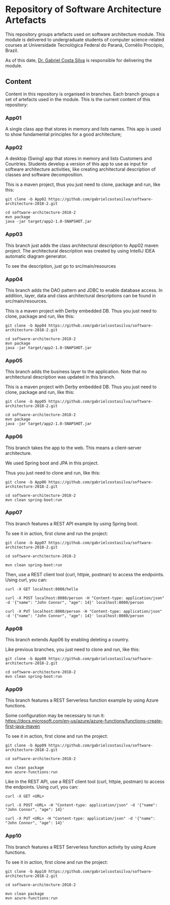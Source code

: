 # Repository of Software Architecture Artefacts

This repository groups artefacts used on software architecture module. This module is delivered to undergraduate students of computer science-related courses at Universidade Tecnológica Federal do Paraná, Cornélio Procópio, Brazil.  

As of this date, [Dr. Gabriel Costa Silva](http://gabrielcosta.utfpr.site) is responsible for delivering the module.

## Content

Content in this repository is organised in branches. Each branch groups a set of artefacts used in the module. This is the current content of this repository:

### App01
A single class app that stores in memory and lists names. This app is used to show fundamental principles for a good architecture;

### App02 
A desktop (Swing) app that stores in memory and lists Customers and Countries. Students develop a version of this app to use as input for software architecture activities, like creating architectural description of classes and software decomposition.

This is a maven project, thus you just need to clone, package and run, like this:

```
git clone -b App02 https://github.com/gabrielcostasilva/software-architecture-2018-2.git

cd software-architecture-2018-2
mvn package
java -jar target/app2-1.0-SNAPSHOT.jar
```

### App03
This branch just adds the class architectural description to App02 maven project. The architectural description was created by using IntelliJ IDEA automatic diagram generator. 

To see the description, just go to src/main/resources

### App04
This branch adds the DAO pattern and JDBC to enable database access. In addition, layer, data and class architectural descriptions can be found in src/main/resources.

This is a maven project with Derby embedded DB. Thus you just need to clone, package and run, like this:

```
git clone -b App04 https://github.com/gabrielcostasilva/software-architecture-2018-2.git

cd software-architecture-2018-2
mvn package
java -jar target/app2-1.0-SNAPSHOT.jar
```

### App05
This branch adds the business layer to the application. Note that no architectural description was updated in this branch.

This is a maven project with Derby embedded DB. Thus you just need to clone, package and run, like this:

```
git clone -b App05 https://github.com/gabrielcostasilva/software-architecture-2018-2.git

cd software-architecture-2018-2
mvn package
java -jar target/app2-1.0-SNAPSHOT.jar
```

### App06
This branch takes the app to the web. This means a client-server architecture.

We used Spring boot and JPA in this project.

Thus you just need to clone and run, like this:

```
git clone -b App06 https://github.com/gabrielcostasilva/software-architecture-2018-2.git

cd software-architecture-2018-2
mvn clean spring-boot:run
```

### App07

This branch features a REST API example by using Spring boot.

To see it in action, first clone and run the project:

```
git clone -b App07 https://github.com/gabrielcostasilva/software-architecture-2018-2.git

cd software-architecture-2018-2

mvn clean spring-boot:run
```

Then, use a REST client tool (curl, httpie, postman) to access the endpoints. Using curl, you can:

```
curl -X GET localhost:8080/hello

curl -X POST localhost:8080/person -H "Content-type: application/json" -d '{"name": "John Connor", "age": 14}' localhost:8080/person

curl -X PUT localhost:8080/person -H "Content-type: application/json" -d '{"name": "John Connor", "age": 14}' localhost:8080/person
```

### App08

This branch extends App06 by enabling deleting a country.

Like previous branches, you just need to clone and run, like this:

```
git clone -b App08 https://github.com/gabrielcostasilva/software-architecture-2018-2.git

cd software-architecture-2018-2
mvn clean spring-boot:run
```

### App09

This branch features a REST Serverless function example by using Azure functions.

Some configuration may be necessary to run it: https://docs.microsoft.com/en-us/azure/azure-functions/functions-create-first-java-maven

To see it in action, first clone and run the project:

```
git clone -b App09 https://github.com/gabrielcostasilva/software-architecture-2018-2.git

cd software-architecture-2018-2

mvn clean package
mvn azure-functions:run
```

Like in the REST API, use a REST client tool (curl, httpie, postman) to access the endpoints. Using curl, you can:

```
curl -X GET <URL>

curl -X POST <URL> -H "Content-type: application/json" -d '{"name": "John Connor", "age": 14}' 

curl -X PUT <URL> -H "Content-type: application/json" -d '{"name": "John Connor", "age": 14}' 
```

### App10

This branch features a REST Serverless function activity by using Azure functions.

To see it in action, first clone and run the project:

```
git clone -b App10 https://github.com/gabrielcostasilva/software-architecture-2018-2.git

cd software-architecture-2018-2

mvn clean package
mvn azure-functions:run
```
